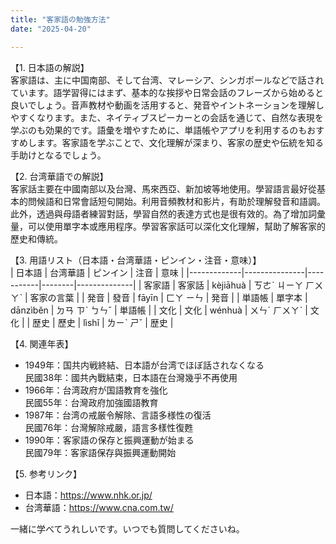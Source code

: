 ```yaml
---
title: "客家語の勉強方法"
date: "2025-04-20"

---
```


【1. 日本語の解説】  
客家語は、主に中国南部、そして台湾、マレーシア、シンガポールなどで話されています。語学習得にはまず、基本的な挨拶や日常会話のフレーズから始めると良いでしょう。音声教材や動画を活用すると、発音やイントネーションを理解しやすくなります。また、ネイティブスピーカーとの会話を通じて、自然な表現を学ぶのも効果的です。語彙を増やすために、単語帳やアプリを利用するのもおすすめします。客家語を学ぶことで、文化理解が深まり、客家の歴史や伝統を知る手助けとなるでしょう。

【2. 台湾華語での解説】  
客家話主要在中國南部以及台灣、馬來西亞、新加坡等地使用。學習語言最好從基本的問候語和日常會話短句開始。利用音頻教材和影片，有助於理解發音和語調。此外，透過與母語者練習對話，學習自然的表達方式也是很有效的。為了增加詞彙量，可以使用單字本或應用程序。學習客家話可以深化文化理解，幫助了解客家的歷史和傳統。

【3. 用語リスト（日本語・台湾華語・ピンイン・注音・意味）】  
| 日本語      | 台湾華語      | ピンイン  | 注音   | 意味         |
|-------------|---------------|-----------|--------|--------------|
| 客家語      | 客家話        | kèjiāhuà  | ㄎㄜˋ ㄐㄧㄚ ㄏㄨㄚˋ | 客家の言葉   |
| 発音        | 發音          | fāyīn     | ㄈㄚ ㄧㄣ   | 発音          |
| 単語帳      | 單字本        | dānzìběn  | ㄉㄢ ㄗˋ ㄅㄣˇ | 単語帳        |
| 文化        | 文化          | wénhuà    | ㄨㄣˊ ㄏㄨㄚˋ | 文化          |
| 歴史        | 歷史          | lìshǐ     | ㄌㄧˋ ㄕˇ   | 歴史          |

【4. 関連年表】  
- 1949年：国共内戦終結、日本語が台湾でほぼ話されなくなる  
  民國38年：國共內戰結束，日本語在台灣幾乎不再使用  
- 1966年：台湾政府が国語教育を強化  
  民國55年：台灣政府加強國語教育  
- 1987年：台湾の戒厳令解除、言語多様性の復活  
  民國76年：台灣解除戒嚴，語言多樣性復甦  
- 1990年：客家語の保存と振興運動が始まる  
  民國79年：客家語保存與振興運動開始  

【5. 参考リンク】  
- 日本語：https://www.nhk.or.jp/  
- 台湾華語：https://www.cna.com.tw/

一緒に学べてうれしいです。いつでも質問してくださいね。
